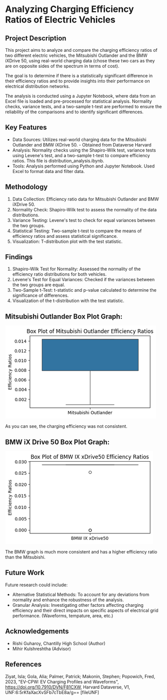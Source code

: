 Analyzing Charging Efficiency Ratios of Electric Vehicles
===

Project Description
---
This project aims to analyze and compare the charging efficiency ratios of two different electric vehicles, the Mitsubishi Outlander and the BMW iXDrive 50, using real-world charging data (chose these two cars as they are on opposite sides of the spectrum in terms of cost). 

The goal is to determine if there is a statistically significant difference in their efficiency ratios and to provide insights into their performance on electrical distribution networks.

The analysis is conducted using a Jupyter Notebook, where data from an Excel file is loaded and pre-processed for statistical analysis. Normality checks, variance tests, and a two-sample t-test are performed to ensure the reliability of the comparisons and to identify significant differences.

Key Features
---
* Data Sources: Utilizes real-world charging data for the Mitsubishi Outlander and BMW iXDrive 50. - Obtained from Dataverse Harvard
* Analysis: Normality checks using the Shapiro-Wilk test, variance tests using Levene's test, and a two-sample t-test to compare efficiency ratios. This file is distribution_analysis.ibynb.
* Tools: Analysis performed using Python and Jupyter Notebook. Used Excel to format data and filter data.

Methodology
---
1. Data Collection: Efficiency ratio data for Mitsubishi Outlander and BMW iXDrive 50.
2. Normality Check: Shapiro-Wilk test to assess the normality of the data distributions.
3. Variance Testing: Levene's test to check for equal variances between the two groups.
4. Statistical Testing: Two-sample t-test to compare the means of efficiency ratios and assess statistical significance.
5. Visualization: T-distribution plot with the test statistic.

Findings
---
1. Shapiro-Wilk Test for Normality: Assessed the normality of the efficiency ratio distributions for both vehicles.
2. Levene's Test for Equal Variances: Checked if the variances between the two groups are equal.
3. Two-Sample t-Test:
t-statistic and p-value calculated to determine the significance of differences.
4. Visualization of the t-distribution with the test statistic.

Mitsubishi Outlander Box Plot Graph:
-
![Mitsubishi Box Plot Graph](mitsubishiboxplot.png)

As you can see, the charging efficiency was not consistent.

BMW iX Drive 50 Box Plot Graph:
-
![BMW Box Plot Graph](bmwboxplot.png)

The BMW graph is much more consistent and has a higher efficiency ratio than the Mitsubishi.


Future Work
---
Future research could include:
* Alternative Statistical Methods: To account for any deviations from normality and enhance the robustness of the analysis.
* Granular Analysis: Investigating other factors affecting charging efficiency and their direct impacts on specific aspects of electrical grid performance. (Waveforms, tempature, area, etc.)

Acknowledgements
---
* Rishi Guharoy, Chantilly High School (Author)
* Mihir Kulshreshtha (Advisor)

References
---
Ziyat, Isla; Gola, Alia; Palmer, Patrick; Makonin, Stephen; Popowich, Fred, 2023, "EV-CPW: EV Charging Profiles and Waveforms", https://doi.org/10.7910/DVN/F81CXW, Harvard Dataverse, V1, UNF:6:5rKfaXacXvSFb7cTbE8a/g== [fileUNF]
